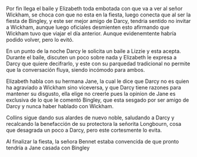 Por fin llega el baile y Elizabeth toda embotada con que va a ver al señor Wickham, se choca con que no esta en la fiesta, luego conecta que al ser la fiesta de Bingley, y este ser mejor amigo de Darcy, tendria sentido no invitar a Wickham, aunque luego oficiales desmienten esto afirmando que Wickham tuvo que viajar el día anterior. Aunque evidenemtente habría podido volver, pero lo evitó.

En un punto de la noche Darcy le solicita un baile a Lizzie y esta acepta. Durante el baile, discuten un poco sobre nada y Elizabeth le expresa a Darcy que quiere decifrarlo, y este con su parquedad tradicional no permite que la conversación fluya, siendo incómodo para ambos.

Elizabeth habla con su hermana Jane, la cual le dice que Darcy no es quien ha agraviado a Wickham sino viceversa, y que Darcy tiene razones para mantener su disgusto, ella elige no creerle pues la opinion de Jane es exclusiva de lo que le comentó Bingley, que esta sesgado por ser amigo de Darcy y nunca haber hablado con Wickham.

Collins sigue dando sus alardes de nuevo noble, saludando a Darcy y recalcando la benefacción de su protectora la señorita Longbourn, cosa que desagrada un poco a Darcy, pero este cortesmente lo evita.

Al finalizar la fiesta, la señora Bennet estaba convencida de que pronto tendría a Jane casada con Bingley
